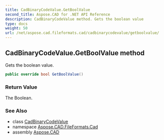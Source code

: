 ```yaml
---
title: CadBinaryCodeValue.GetBoolValue
second_title: Aspose.CAD for .NET API Reference
description: CadBinaryCodeValue method. Gets the boolean value
type: docs
weight: 50
url: /net/aspose.cad.fileformats.cad/cadbinarycodevalue/getboolvalue/
---
```

## CadBinaryCodeValue.GetBoolValue method

Gets the boolean value.

```csharp
public override bool GetBoolValue()
```

### Return Value

The Boolean.

### See Also

* class [CadBinaryCodeValue](../)
* namespace [Aspose.CAD.FileFormats.Cad](../../cadbinarycodevalue/)
* assembly [Aspose.CAD](../../../)


